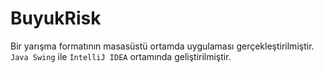 # BuyukRisk
Bir yarışma formatının masasüstü ortamda uygulaması gerçekleştirilmiştir.
`Java Swing` ile `IntelliJ IDEA` ortamında geliştirilmiştir.
